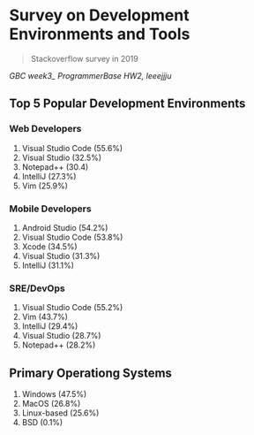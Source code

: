 # Survey on Development Environments and Tools 
>Stackoverflow survey in 2019


*GBC week3_ ProgrammerBase HW2, leeejjju*


## Top 5 Popular Development Environments


### Web Developers

1. Visual Studio Code (55.6%)
2. Visual Studio (32.5%)
3. Notepad++ (30.4)
4. IntelliJ (27.3%)
5. Vim (25.9%)

### Mobile Developers

1. Android Studio (54.2%)
2. Visual Studio Code (53.8%)
3. Xcode (34.5%)
4. Visual Studio (31.3%)
5. IntelliJ (31.1%)

### SRE/DevOps

1. Visual Studio Code (55.2%)
2. Vim (43.7%)
3. IntelliJ (29.4%)
4. Visual Studio (28.7%)
5. Notepad++ (28.2%)




## Primary Operationg Systems

1. Windows (47.5%)
2. MacOS (26.8%)
3. Linux-based (25.6%)
4. BSD (0.1%)



